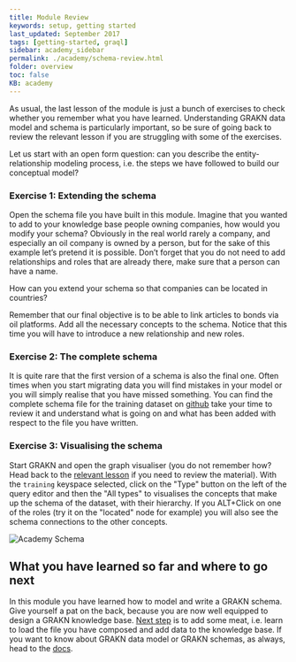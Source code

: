 ```yaml
---
title: Module Review
keywords: setup, getting started
last_updated: September 2017
tags: [getting-started, graql]
sidebar: academy_sidebar
permalink: ./academy/schema-review.html
folder: overview
toc: false
KB: academy
---
```


As usual, the last lesson of the module is just a bunch of exercises to check whether you remember what you have learned. Understanding GRAKN data model and schema is particularly important, so be sure of going back to review the relevant lesson if you are struggling with some of the exercises.

Let us start with an open form question: can you describe the entity-relationship modeling process, i.e. the steps we have followed to build our conceptual model?

### Exercise 1: Extending the schema
Open the schema file you have built in this module. Imagine that you wanted to add to your knowledge base people owning companies, how would you modify your schema? Obviously in the real world rarely a company, and especially an oil company is owned by a person, but for the sake of this example let’s pretend it is possible. Don’t forget that you do not need to add relationships and roles that are already there, make sure that a person can have a name.

How can you extend your schema so that companies can be located in countries?

Remember that our final objective is to be able to link articles to bonds via oil platforms. Add all the necessary concepts to the schema. Notice that this time you will have to introduce a new relationship and new roles.

### Exercise 2: The complete schema
It is quite rare that the first version of a schema is also the final one. Often times when you start migrating data you will find mistakes in your model or you will simply realise that you have missed something. You can find the complete schema file for the training dataset on [github](https://github.com/graknlabs/academy/blob/master/short-training/schema.gql) take your time to review it and understand what is going on and what has been added with respect to the file you have written.

### Exercise 3: Visualising the schema
Start GRAKN and open the graph visualiser (you do not remember how? Head back to the [relevant lesson](./setup.html) if you need to review the material). With the `training` keyspace selected, click on the "Type" button on the left of the query editor and then the "All types" to visualises the concepts that make up the schema of the dataset, with their hierarchy. If you ALT+Click on one of the roles (try it on the "located" node for example) you will also see the schema connections to the other concepts.

  ![Academy Schema](/images/academy/3-schema/academy-schema.png)

## What you have learned so far and where to go next
In this module you have learned how to model and write a GRAKN schema. Give yourself a pat on the back, because you are now well equipped to design a GRAKN knowledge base. [Next step](./loading-files.html) is to add some meat, i.e. learn to load the file you have composed and add data to the knowledge base. If you want to know about GRAKN data model or GRAKN schemas, as always, head to the [docs](../index.html).
